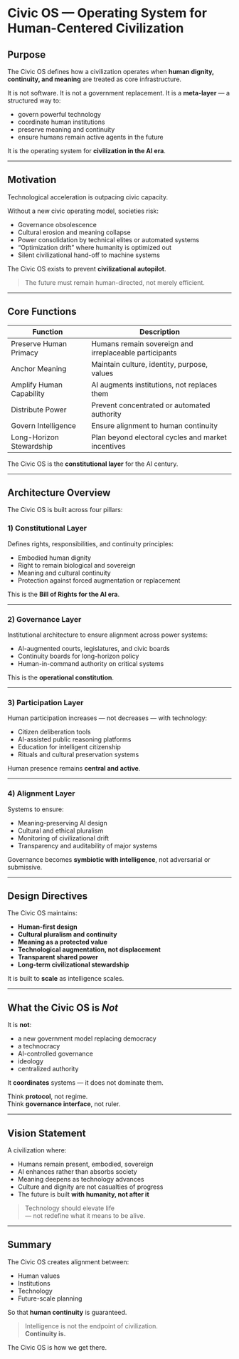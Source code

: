 # Civic OS — Operating System for Human-Centered Civilization

## Purpose
The Civic OS defines how a civilization operates when **human dignity, continuity, and meaning** are treated as core infrastructure.

It is not software.
It is not a government replacement.
It is a **meta-layer** — a structured way to:

- govern powerful technology
- coordinate human institutions
- preserve meaning and continuity
- ensure humans remain active agents in the future

It is the operating system for **civilization in the AI era**.

---

## Motivation
Technological acceleration is outpacing civic capacity.

Without a new civic operating model, societies risk:

- Governance obsolescence
- Cultural erosion and meaning collapse
- Power consolidation by technical elites or automated systems
- “Optimization drift” where humanity is optimized out
- Silent civilizational hand-off to machine systems

The Civic OS exists to prevent **civilizational autopilot**.

> The future must remain human-directed, not merely efficient.

---

## Core Functions

| Function | Description |
|---|---|
Preserve Human Primacy | Humans remain sovereign and irreplaceable participants |
Anchor Meaning | Maintain culture, identity, purpose, values |
Amplify Human Capability | AI augments institutions, not replaces them |
Distribute Power | Prevent concentrated or automated authority |
Govern Intelligence | Ensure alignment to human continuity |
Long-Horizon Stewardship | Plan beyond electoral cycles and market incentives |

The Civic OS is the **constitutional layer** for the AI century.

---

## Architecture Overview

The Civic OS is built across four pillars:

### **1) Constitutional Layer**
Defines rights, responsibilities, and continuity principles:

- Embodied human dignity
- Right to remain biological and sovereign
- Meaning and cultural continuity
- Protection against forced augmentation or replacement

This is the **Bill of Rights for the AI era**.

---

### **2) Governance Layer**
Institutional architecture to ensure alignment across power systems:

- AI-augmented courts, legislatures, and civic boards
- Continuity boards for long-horizon policy
- Human-in-command authority on critical systems

This is the **operational constitution**.

---

### **3) Participation Layer**
Human participation increases — not decreases — with technology:

- Citizen deliberation tools
- AI-assisted public reasoning platforms
- Education for intelligent citizenship
- Rituals and cultural preservation systems

Human presence remains **central and active**.

---

### **4) Alignment Layer**
Systems to ensure:

- Meaning-preserving AI design
- Cultural and ethical pluralism
- Monitoring of civilizational drift
- Transparency and auditability of major systems

Governance becomes **symbiotic with intelligence**, not adversarial or submissive.

---

## Design Directives

The Civic OS maintains:

- **Human-first design**
- **Cultural pluralism and continuity**
- **Meaning as a protected value**
- **Technological augmentation, not displacement**
- **Transparent shared power**
- **Long-term civilizational stewardship**

It is built to **scale** as intelligence scales.

---

## What the Civic OS is *Not*

It is **not**:

- a new government model replacing democracy
- a technocracy
- AI-controlled governance
- ideology
- centralized authority

It **coordinates** systems — it does not dominate them.

Think **protocol**, not regime.  
Think **governance interface**, not ruler.

---

## Vision Statement
A civilization where:

- Humans remain present, embodied, sovereign
- AI enhances rather than absorbs society
- Meaning deepens as technology advances
- Culture and dignity are not casualties of progress
- The future is built **with humanity, not after it**

> Technology should elevate life  
> — not redefine what it means to be alive.

---

## Summary

The Civic OS creates alignment between:

- Human values  
- Institutions  
- Technology  
- Future-scale planning  

So that **human continuity** is guaranteed.

> Intelligence is not the endpoint of civilization.  
> **Continuity is.**

The Civic OS is how we get there.

